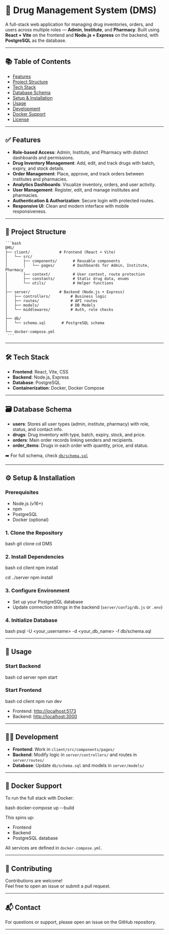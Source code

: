 
# 💊 Drug Management System (DMS)

A full-stack web application for managing drug inventories, orders, and users across multiple roles — **Admin**, **Institute**, and **Pharmacy**. Built using **React + Vite** on the frontend and **Node.js + Express** on the backend, with **PostgreSQL** as the database.

---

## 📚 Table of Contents

- [Features](#features)
- [Project Structure](#project-structure)
- [Tech Stack](#tech-stack)
- [Database Schema](#database-schema)
- [Setup & Installation](#setup--installation)
- [Usage](#usage)
- [Development](#development)
- [Docker Support](#docker-support)
- [License](#license)

---

## ✅ Features

- **Role-based Access**: Admin, Institute, and Pharmacy with distinct dashboards and permissions.
- **Drug Inventory Management**: Add, edit, and track drugs with batch, expiry, and stock details.
- **Order Management**: Place, approve, and track orders between institutes and pharmacies.
- **Analytics Dashboards**: Visualize inventory, orders, and user activity.
- **User Management**: Register, edit, and manage institutes and pharmacies.
- **Authentication & Authorization**: Secure login with protected routes.
- **Responsive UI**: Clean and modern interface with mobile responsiveness.

---

## 📁 Project Structure

<pre><code>```bash
DMS/
├── client/             # Frontend (React + Vite)
│   └── src/
│       ├── components/       # Reusable components
│       │   └── pages/        # Dashboards for Admin, Institute, Pharmacy
│       ├── context/          # User context, route protection
│       ├── constants/        # Static drug data, enums
│       └── utils/            # Helper functions
│
├── server/             # Backend (Node.js + Express)
│   ├── controllers/         # Business logic
│   ├── routes/              # API routes
│   ├── models/              # DB Models
│   └── middlewares/         # Auth, role checks
│
├── db/
│   └── schema.sql       # PostgreSQL schema
│
└── docker-compose.yml
 ```</code></pre>

---

## 🛠️ Tech Stack

- **Frontend**: React, Vite, CSS
- **Backend**: Node.js, Express
- **Database**: PostgreSQL
- **Containerization**: Docker, Docker Compose

---

## 🗃️ Database Schema

- **users**: Stores all user types (admin, institute, pharmacy) with role, status, and contact info.
- **drugs**: Drug inventory with type, batch, expiry, stock, and price.
- **orders**: Main order records linking senders and recipients.
- **order_items**: Drugs in each order with quantity, price, and status.

➡️ For full schema, check [`db/schema.sql`](db/schema.sql)

---

## ⚙️ Setup & Installation

### Prerequisites

- Node.js (v16+)
- npm
- PostgreSQL
- Docker (optional)

### 1. Clone the Repository

bash
git clone <repo-url>
cd DMS


### 2. Install Dependencies

bash
cd client
npm install

cd ../server
npm install


### 3. Configure Environment

- Set up your PostgreSQL database
- Update connection strings in the backend (`server/config/db.js` or `.env`)

### 4. Initialize Database

bash
psql -U <your_username> -d <your_db_name> -f db/schema.sql


---

## 🚀 Usage

### Start Backend

bash
cd server
npm start


### Start Frontend

bash
cd client
npm run dev


- Frontend: [http://localhost:5173](http://localhost:5173)  
- Backend: [http://localhost:3000](http://localhost:3000)

---

## 🧑‍💻 Development

- **Frontend**: Work in `client/src/components/pages/`
- **Backend**: Modify logic in `server/controllers/` and routes in `server/routes/`
- **Database**: Update `db/schema.sql` and models in `server/models/`

---

## 🐳 Docker Support

To run the full stack with Docker:

bash
docker-compose up --build


This spins up:
- Frontend
- Backend
- PostgreSQL database

All services are defined in `docker-compose.yml`.

---

## 🤝 Contributing

Contributions are welcome!  
Feel free to open an issue or submit a pull request.

---

## 📬 Contact

For questions or support, please open an issue on the GitHub repository.

---



